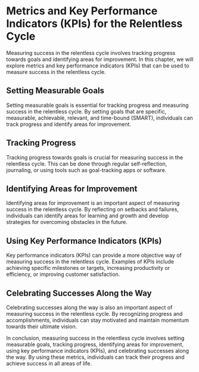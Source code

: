 Metrics and Key Performance Indicators (KPIs) for the Relentless Cycle
============================================================================================================================

Measuring success in the relentless cycle involves tracking progress towards goals and identifying areas for improvement. In this chapter, we will explore metrics and key performance indicators (KPIs) that can be used to measure success in the relentless cycle.

Setting Measurable Goals
------------------------

Setting measurable goals is essential for tracking progress and measuring success in the relentless cycle. By setting goals that are specific, measurable, achievable, relevant, and time-bound (SMART), individuals can track progress and identify areas for improvement.

Tracking Progress
-----------------

Tracking progress towards goals is crucial for measuring success in the relentless cycle. This can be done through regular self-reflection, journaling, or using tools such as goal-tracking apps or software.

Identifying Areas for Improvement
---------------------------------

Identifying areas for improvement is an important aspect of measuring success in the relentless cycle. By reflecting on setbacks and failures, individuals can identify areas for learning and growth and develop strategies for overcoming obstacles in the future.

Using Key Performance Indicators (KPIs)
---------------------------------------

Key performance indicators (KPIs) can provide a more objective way of measuring success in the relentless cycle. Examples of KPIs include achieving specific milestones or targets, increasing productivity or efficiency, or improving customer satisfaction.

Celebrating Successes Along the Way
-----------------------------------

Celebrating successes along the way is also an important aspect of measuring success in the relentless cycle. By recognizing progress and accomplishments, individuals can stay motivated and maintain momentum towards their ultimate vision.

In conclusion, measuring success in the relentless cycle involves setting measurable goals, tracking progress, identifying areas for improvement, using key performance indicators (KPIs), and celebrating successes along the way. By using these metrics, individuals can track their progress and achieve success in all areas of life.
